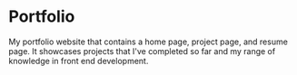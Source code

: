 # Portfolio
My portfolio website that contains a home page, project page, and resume page. It showcases projects that I've completed so far and my range of knowledge in front end development.

